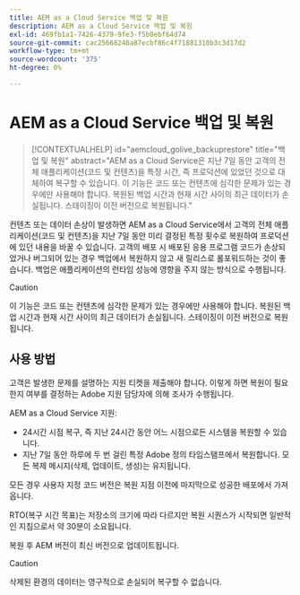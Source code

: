 ```yaml
---
title: AEM as a Cloud Service 백업 및 복원
description: AEM as a Cloud Service 백업 및 복원
exl-id: 469fb1a1-7426-4379-9fe3-f5b0ebf64d74
source-git-commit: cac25668240a87ecbf86c4f71881310b3c3d17d2
workflow-type: tm+mt
source-wordcount: '375'
ht-degree: 0%

---
```


# AEM as a Cloud Service 백업 및 복원

>[!CONTEXTUALHELP]
>id="aemcloud_golive_backuprestore"
>title="백업 및 복원"
>abstract="AEM as a Cloud Service은 지난 7일 동안 고객의 전체 애플리케이션(코드 및 컨텐츠)을 특정 시간, 즉 프로덕션에 있었던 것으로 대체하여 복구할 수 있습니다. 이 기능은 코드 또는 컨텐츠에 심각한 문제가 있는 경우에만 사용해야 합니다. 복원된 백업 시간과 현재 시간 사이의 최근 데이터가 손실됩니다. 스테이징이 이전 버전으로 복원됩니다."

컨텐츠 또는 데이터 손상이 발생하면 AEM as a Cloud Service에서 고객의 전체 애플리케이션(코드 및 컨텐츠)을 지난 7일 동안 미리 결정된 특정 횟수로 복원하여 프로덕션에 있던 내용을 바꿀 수 있습니다.
고객의 배포 시 배포된 응용 프로그램 코드가 손상되었거나 버그되어 있는 경우 백업에서 복원하지 않고 새 릴리스로 롤포워드하는 것이 좋습니다. 백업은 애플리케이션의 런타임 성능에 영향을 주지 않는 방식으로 수행됩니다.

>[!CAUTION]
>
>이 기능은 코드 또는 컨텐츠에 심각한 문제가 있는 경우에만 사용해야 합니다. 복원된 백업 시간과 현재 시간 사이의 최근 데이터가 손실됩니다. 스테이징이 이전 버전으로 복원됩니다.

## 사용 방법

고객은 발생한 문제를 설명하는 지원 티켓을 제출해야 합니다. 이렇게 하면 복원이 필요한지 여부를 결정하는 Adobe 지원 담당자에 의해 조사가 수행됩니다.

AEM as a Cloud Service 지원:

* 24시간 시점 복구, 즉 지난 24시간 동안 어느 시점으로든 시스템을 복원할 수 있습니다.
* 지난 7일 동안 하루에 두 번 걸린 특정 Adobe 정의 타임스탬프에서 복원합니다.  모든 복제 메시지(삭제, 업데이트, 생성)는 유지됩니다.

모든 경우 사용자 지정 코드 버전은 복원 지점 이전에 마지막으로 성공한 배포에서 가져옵니다.

RTO(복구 시간 목표)는 저장소의 크기에 따라 다르지만 복원 시퀀스가 시작되면 일반적인 지침으로서 약 30분이 소요됩니다.

복원 후 AEM 버전이 최신 버전으로 업데이트됩니다.

>[!CAUTION]
>
>삭제된 환경의 데이터는 영구적으로 손실되어 복구할 수 없습니다.
